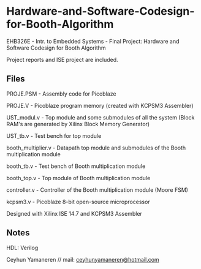 # Hardware-and-Software-Codesign-for-Booth-Algorithm
EHB326E - Intr. to Embedded Systems - Final Project: Hardware and Software Codesign for Booth Algorithm

Project reports and ISE project are included.

Files
-------------------------------------------------------------------
PROJE.PSM - Assembly code for Picoblaze

PROJE.V   - Picoblaze program memory (created with KCPSM3 Assembler)

UST_modul.v - Top module and some submodules of all the system (Block RAM's are generated by Xilinx Block Memory Generator)

UST_tb.v - Test bench for top module

booth_multiplier.v - Datapath top module and submodules of the Booth multiplication module

booth_tb.v - Test bench of Booth multiplication module

booth_top.v - Top module of Booth multiplication module

controller.v - Controller of the Booth multiplication module (Moore FSM)

kcpsm3.v - Picoblaze 8-bit open-source microprocessor

Designed with Xilinx ISE 14.7 and KCPSM3 Assembler

Notes
---------------------------------------------------------
HDL: Verilog

Ceyhun Yamaneren // mail: ceyhunyamaneren@hotmail.com
